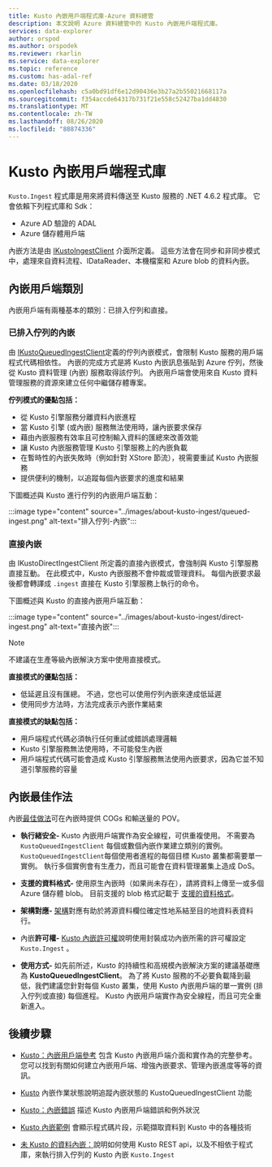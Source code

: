 ```yaml
---
title: Kusto 內嵌用戶端程式庫-Azure 資料總管
description: 本文說明 Azure 資料總管中的 Kusto 內嵌用戶端程式庫。
services: data-explorer
author: orspod
ms.author: orspodek
ms.reviewer: rkarlin
ms.service: data-explorer
ms.topic: reference
ms.custom: has-adal-ref
ms.date: 03/18/2020
ms.openlocfilehash: c5a0bd91df6e12d90436e3b27a2b55021668117a
ms.sourcegitcommit: f354accde64317b731f21e558c52427ba1dd4830
ms.translationtype: MT
ms.contentlocale: zh-TW
ms.lasthandoff: 08/26/2020
ms.locfileid: "88874336"
---
```

# <a name="kusto-ingest-client-library"></a>Kusto 內嵌用戶端程式庫 

`Kusto.Ingest` 程式庫是用來將資料傳送至 Kusto 服務的 .NET 4.6.2 程式庫。
它會依賴下列程式庫和 Sdk：

* Azure AD 驗證的 ADAL
* Azure 儲存體用戶端

內嵌方法是由 [IKustoIngestClient](kusto-ingest-client-reference.md#interface-ikustoingestclient) 介面所定義。  這些方法會在同步和非同步模式中，處理來自資料流程、IDataReader、本機檔案和 Azure blob 的資料內嵌。

## <a name="ingest-client-flavors"></a>內嵌用戶端類別

內嵌用戶端有兩種基本的類別：已排入佇列和直接。

### <a name="queued-ingestion"></a>已排入佇列的內嵌

由 [IKustoQueuedIngestClient](kusto-ingest-client-reference.md#interface-ikustoqueuedingestclient)定義的佇列內嵌模式，會限制 Kusto 服務的用戶端程式代碼相依性。 內嵌的完成方式是將 Kusto 內嵌訊息張貼到 Azure 佇列，然後從 Kusto 資料管理 (內嵌) 服務取得該佇列。 內嵌用戶端會使用來自 Kusto 資料管理服務的資源來建立任何中繼儲存體專案。

**佇列模式的優點包括：**

* 從 Kusto 引擎服務分離資料內嵌進程
* 當 Kusto 引擎 (或內嵌) 服務無法使用時，讓內嵌要求保存
* 藉由內嵌服務有效率且可控制輸入資料的匯總來改善效能 
* 讓 Kusto 內嵌服務管理 Kusto 引擎服務上的內嵌負載
* 在暫時性的內嵌失敗時（例如針對 XStore 節流），視需要重試 Kusto 內嵌服務
* 提供便利的機制，以追蹤每個內嵌要求的進度和結果

下圖概述與 Kusto 進行佇列的內嵌用戶端互動：

:::image type="content" source="../images/about-kusto-ingest/queued-ingest.png" alt-text="排入佇列-內嵌":::
 
### <a name="direct-ingestion"></a>直接內嵌

由 IKustoDirectIngestClient 所定義的直接內嵌模式，會強制與 Kusto 引擎服務直接互動。 在此模式中，Kusto 內嵌服務不會仲裁或管理資料。 每個內嵌要求最後都會轉譯成 `.ingest` 直接在 Kusto 引擎服務上執行的命令。

下圖概述與 Kusto 的直接內嵌用戶端互動：

:::image type="content" source="../images/about-kusto-ingest/direct-ingest.png" alt-text="直接內嵌":::

> [!NOTE]
> 不建議在生產等級內嵌解決方案中使用直接模式。

**直接模式的優點包括：**

* 低延遲且沒有匯總。 不過，您也可以使用佇列內嵌來達成低延遲
* 使用同步方法時，方法完成表示內嵌作業結束

**直接模式的缺點包括：**

* 用戶端程式代碼必須執行任何重試或錯誤處理邏輯
* Kusto 引擎服務無法使用時，不可能發生內嵌
* 用戶端程式代碼可能會造成 Kusto 引擎服務無法使用內嵌要求，因為它並不知道引擎服務的容量

## <a name="ingestion-best-practices"></a>內嵌最佳作法

內嵌[最佳做法](kusto-ingest-best-practices.md)可在內嵌時提供 COGs 和輸送量的 POV。

* **執行緒安全-** Kusto 內嵌用戶端實作為安全線程，可供重複使用。 不需要為 `KustoQueuedIngestClient` 每個或數個內嵌作業建立類別的實例。 `KustoQueuedIngestClient`每個使用者進程的每個目標 Kusto 叢集都需要單一實例。 執行多個實例會有生產力，而且可能會在資料管理叢集上造成 DoS。

* **支援的資料格式-** 使用原生內嵌時（如果尚未存在），請將資料上傳至一或多個 Azure 儲存體 blob。 目前支援的 blob 格式記載于 [支援的資料格式](../../../ingestion-supported-formats.md)。

* **架構對應-** 
[架構](../../management/mappings.md)對應有助於將源資料欄位確定性地系結至目的地資料表資料行。

* 內嵌**許可權-** 
[Kusto 內嵌許可權](kusto-ingest-client-permissions.md)說明使用封裝成功內嵌所需的許可權設定 `Kusto.Ingest` 。

* **使用方式-** 如先前所述，Kusto 的持續性和高規模內嵌解決方案的建議基礎應為 **KustoQueuedIngestClient**。
為了將 Kusto 服務的不必要負載降到最低，我們建議您針對每個 Kusto 叢集，使用 Kusto 內嵌用戶端的單一實例 (排入佇列或直接) 每個進程。 Kusto 內嵌用戶端實作為安全線程，而且可完全重新進入。

## <a name="next-steps"></a>後續步驟

* [Kusto：內嵌用戶端參考](kusto-ingest-client-reference.md) 包含 Kusto 內嵌用戶端介面和實作為的完整參考。 您可以找到有關如何建立內嵌用戶端、增強內嵌要求、管理內嵌進度等等的資訊。

* [Kusto](kusto-ingest-client-status.md) 內嵌作業狀態說明追蹤內嵌狀態的 KustoQueuedIngestClient 功能

* [Kusto：內嵌錯誤](kusto-ingest-client-errors.md) 描述 Kusto 內嵌用戶端錯誤和例外狀況

* [Kusto 內嵌範例](kusto-ingest-client-examples.md) 會顯示程式碼片段，示範擷取資料到 Kusto 中的各種技術

* [未 Kusto 的資料內嵌：](kusto-ingest-client-rest.md)說明如何使用 Kusto REST api，以及不相依于程式庫，來執行排入佇列的 Kusto 內嵌 `Kusto.Ingest`

